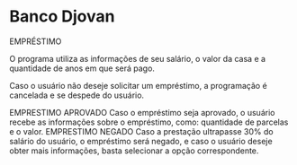 # Banco Djovan 
EMPRÉSTIMO
<p>
O programa utiliza as informações de seu salário, o valor da casa e a quantidade de anos em que será pago.
<p>
Caso o usuário não deseje solicitar um empréstimo, a programação é cancelada e se despede do usuário.
<p>

EMPRESTIMO APROVADO
Caso o empréstimo seja aprovado, o usuário recebe as informações sobre o empréstimo, como: quantidade de parcelas e o valor.
EMPRESTIMO NEGADO
Caso a prestação ultrapasse 30% do salário do usuário, o empréstimo será negado, e caso o usuário deseje obter mais informações, basta selecionar a opção correspondente.
